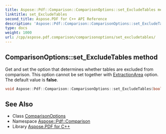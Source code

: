```yaml
---
title: Aspose::Pdf::Comparison::ComparisonOptions::set_ExcludeTables method
linktitle: set_ExcludeTables
second_title: Aspose.PDF for C++ API Reference
description: 'Aspose::Pdf::Comparison::ComparisonOptions::set_ExcludeTables method. Get and set the option that determines whether tables are excluded from comparison. This option cannot be set together with ExtractionArea option. The default value is false in C++.'
type: docs
weight: 1000
url: /cpp/aspose.pdf.comparison/comparisonoptions/set_excludetables/
---
```

## ComparisonOptions::set_ExcludeTables method


Get and set the option that determines whether tables are excluded from comparison. This option cannot be set together with [ExtractionArea](../) option. The default value is **false**.

```cpp
void Aspose::Pdf::Comparison::ComparisonOptions::set_ExcludeTables(bool value)
```

## See Also

* Class [ComparisonOptions](../)
* Namespace [Aspose::Pdf::Comparison](../../)
* Library [Aspose.PDF for C++](../../../)
